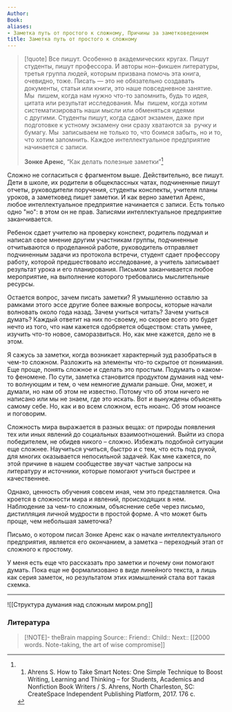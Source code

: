 ```yaml
---
Author: 
Book: 
aliases: 
- Заметка путь от простого к сложному, Причины за заметковедением
title: Заметка путь от простого к сложному
---
```



> [!quote] 
> Все пишут. Особенно в академических кругах. Пишут студенты, пишут профессора. И авторы нон-фикшен литературы, третья группа людей, которым призвана помочь эта книга, очевидно, тоже. Писать — это не обязательно создавать документы, статьи или книги, это наше повседневное занятие. Мы  пишем, когда нам нужно что-то запомнить, будь то идея, цитата или результат исследования. Мы  пишем, когда хотим систематизировать наши мысли или обменяться идеями с другими. Студенты пишут, когда сдают экзамен, даже при подготовке к устному экзамену они сразу хватаются за  ручку и  бумагу. Мы  записываем не только то, что боимся забыть, но и то, что хотим запомнить. Каждое интеллектуальное предприятие начинается с записи.
> 
>**Зонке Аренс**, “Как делать полезные заметки”[^1]


Сложно не согласиться с фрагментом выше. Действительно, все пишут. Дети в школе, их родители в общеклассных чатах, подчиненные пишут отчеты, руководители поручения, студенты конспекты, учителя планы уроков, а заметковед пишет заметки. И как верно заметил Аренс, любое интеллектуальное предприятие начинается с записи. Есть только одно "но": в этом он не прав. Записями интеллектуальное предприятие заканчивается.

Ребенок сдает учителю на проверку конспект, родитель подумал и написал свое мнение другим участникам группы, подчиненные отчитываются о проделанной работе, руководитель отправляет подчиненным задачи из протокола встречи, студент сдает профессору работу, которой предшествовало исследование, а учитель записывает результат урока и его планирования. Письмом заканчивается любое мероприятие, на выполнение которого требовались мыслительные ресурсы.

Остается вопрос, зачем писать заметки? Я умышленно оставлю за рамками этого эссе другие более важные вопросы, которые начали волновать около года назад. Зачем учиться читать? Зачем учиться думать? Каждый ответит на них по-своему, но скорее всего это будет нечто из того, что нам кажется одобряется обществом: стать умнее, изучить что-то новое, саморазвиться. Но, как мне кажется, дело не в этом.

Я сажусь за заметки, когда возникает характерный зуд разобраться в чем-то сложном. Разложить на элементы что-то скрытое от понимания. Еще проще, понять сложное и сделать это простым. Подумать о каком-то феномене. По сути, заметка становится продуктом думания над чем-то волнующим и тем, о чем немногие думали раньше. Они, может, и думали, но нам об этом не известно. Потому что об этом ничего не написано или мы не знаем, где это искать. Вот и вынуждены объяснять самому себе. Но, как и во всем сложном, есть нюанс. Об этом нюансе и поговорим.

Сложность мира выражается в разных вещах: от природы появления тех или иных явлений до социальных взаимоотношений. Выйти из спора победителем, не обидев никого – сложно. Избежать подобной ситуации еще сложнее. Научиться учиться, быстро и с тем, что есть под рукой, для многих оказывается непосильной задачей. Как мне кажется, по этой причине в нашем сообществе звучат частые запросы на литературу и источники, которые помогают учиться быстрее и качественнее.

Однако, ценность обучения совсем иная, чем это представляется. Она кроется в сложности мира и явлений, происходящих в нем. Наблюдение за чем-то сложным, объяснение себе через письмо, дистилляция личной мудрости в простой форме. А что может быть проще, чем небольшая заметочка?

Письмо, о котором писал Зонке Аренс как о начале интеллектуального предприятия, является его окончанием, а заметка – переходный этап от сложного к простому.

У меня есть еще что рассказать про заметки и почему они помогают думать. Пока еще не формализовано в виде линейного текста, а лишь как серия заметок, но результатом этих измышлений стала вот такая схемка.
***
![[Структура думания над сложным миром.png]]

###  Литература
[^1]: 1. Ahrens S. How to Take Smart Notes: One Simple Technique to Boost Writing, Learning and Thinking – for Students, Academics and Nonfiction Book Writers / S. Ahrens, North Charleston, SC: CreateSpace Independent Publishing Platform, 2017. 176 c.

> [!NOTE]- theBrain mapping
> Source::
> Friend::
> Child::
> Next:: [[2000 words. Note-taking, the art of wise compromise]]